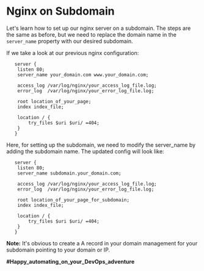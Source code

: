 # Nginx on Subdomain

Let's learn how to set up our nginx server on a subdomain. The steps are the same as before, but we need to replace the domain name in the `server_name` property with our desired subdomain.

If we take a look at our previous nginx configuration:

```
   server {
    listen 80;
    server_name your_domain.com www.your_domain.com;

    access_log /var/log/nginx/your_access_log_file.log;
    error_log  /var/log/nginx/your_error_log_file.log;

    root location_of_your_page;
    index index_file;

    location / {
        try_files $uri $uri/ =404;
    }
   }
```

Here, for setting up the subdomain, we need to modify the server_name by adding the subdomain name. The updated config will look like:

```
   server {
    listen 80;
    server_name subdomain.your_domain.com;

    access_log /var/log/nginx/your_access_log_file.log;
    error_log  /var/log/nginx/your_error_log_file.log;

    root location_of_your_page_for_subdomain;
    index index_file;

    location / {
        try_files $uri $uri/ =404;
    }
   }
```

**Note:** It's obvious to create a A record in your domain management for your subdomain pointing to your domain or IP.

**#Happy_automating_on_your_DevOps_adventure**
